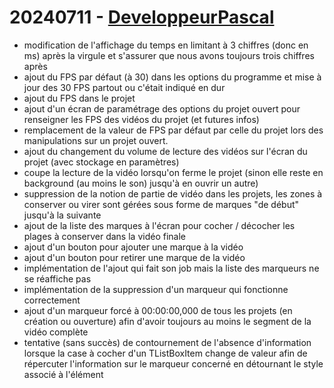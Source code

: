 # 20240711 - [DeveloppeurPascal](https://github.com/DeveloppeurPascal)

* modification de l'affichage du temps en limitant à 3 chiffres (donc en ms) après la virgule et s'assurer que nous avons toujours trois chiffres après
* ajout du FPS par défaut (à 30) dans les options du programme et mise à jour des 30 FPS partout ou c'était indiqué en dur
* ajout du FPS dans le projet
* ajout d'un écran de paramétrage des options du projet ouvert pour renseigner les FPS des vidéos du projet (et futures infos)
* remplacement de la valeur de FPS par défaut par celle du projet lors des manipulations sur un projet ouvert.
* ajout du changement du volume de lecture des vidéos sur l'écran du projet (avec stockage en paramètres)
* coupe la lecture de la vidéo lorsqu'on ferme le projet (sinon elle reste en background (au moins le son) jusqu'à en ouvrir un autre)
* suppression de la notion de partie de vidéo dans les projets, les zones à conserver ou virer sont gérées sous forme de marques "de début" jusqu'à la suivante
* ajout de la liste des marques à l'écran pour cocher / décocher les plages à conserver dans la vidéo finale
* ajout d'un bouton pour ajouter une marque à la vidéo
* ajout d'un bouton pour retirer une marque de la vidéo
* implémentation de l'ajout qui fait son job mais la liste des marqueurs ne se réaffiche pas
* implémentation de la suppression d'un marqueur qui fonctionne correctement
* ajout d'un marqueur forcé à 00:00:00,000 de tous les projets (en création ou ouverture) afin d'avoir toujours au moins le segment de la vidéo complète
* tentative (sans succès) de contournement de l'absence d'information lorsque la case à cocher d'un TListBoxItem change de valeur afin de répercuter l'information sur le marqueur concerné en détournant le style associé à l'élément
